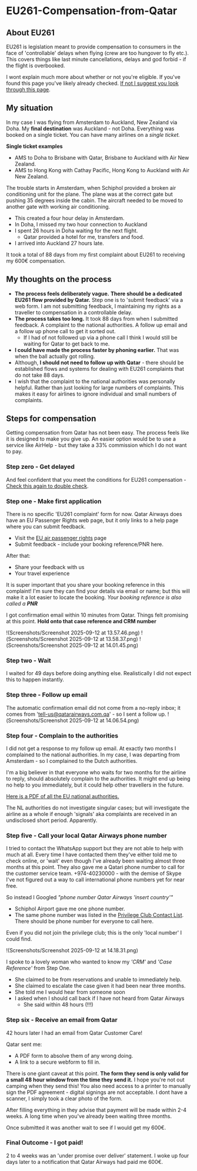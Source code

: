 # EU261-Compensation-from-Qatar

## About EU261

EU261 is legislation meant to provide compensation to consumers in the face of 'controllable' delays when flying (crew are too hungover to fly etc.). This covers things like last minute cancellations, delays and god forbid - if the flight is overbooked. 

I wont explain much more about whether or not you're eligible. If you've found this page you've likely already checked. [If not I suggest you look through this page](https://europa.eu/youreurope/citizens/travel/passenger-rights/air/index_en.htm). 

## My situation

In my case I was flying from Amsterdam to Auckland, New Zealand via Doha. My **final destination** was Auckland - not Doha. Everything was booked on a single ticket. You can have many airlines on a *single ticket.*

**Single ticket examples**
- AMS to Doha to Brisbane with Qatar, Brisbane to Auckland with Air New Zealand. 
- AMS to Hong Kong with Cathay Pacific, Hong Kong to Auckland with Air New Zealand. 

The trouble starts in Amsterdam, when Schiphol provided a broken air conditioning unit for the plane. The plane was at the correct gate but pushing 35 degrees inside the cabin. The aircraft needed to be moved to another gate with working air conditioning. 

- This created a four hour delay in Amsterdam.
- In Doha, I missed my two hour connection to Auckland
- I spent 26 hours in Doha waiting for the next flight. 
	- Qatar provided a hotel for me, transfers and food.
- I arrived into Auckland 27 hours late.

It took a total of 88 days from my first complaint about EU261 to receiving my 600€ compensation. 
## My thoughts on the process

- **The process feels deliberately vague.** **There should be a dedicated EU261 flow provided by Qatar.**  Step one is to 'submit feedback' via a web form. I am not submitting feedback, I maintaining my rights as a traveller to compensation in a controllable delay. 
- **The process takes too long.** It took 88 days from when I submitted feedback. A complaint to the national authorities. A follow up email and a follow up phone call to get it sorted out. 
	-  If I had of not followed up via a phone call I think I would still be waiting for Qatar to get back to me.
- **I could have made the process faster by phoning earlier.** That was when the ball actually got rolling. 
- Although, **I should not need to follow up with Qatar** - there should be established flows and systems for dealing with EU261 complaints that do not take 88 days. 
- I wish that the complaint to the national authorities was personally helpful. Rather than just looking for large numbers of complaints. This makes it easy for airlines to ignore individual and small numbers of complaints. 

## Steps for compensation

Getting compensation from Qatar has not been easy. The process feels like it is designed to make you give up. An easier option would be to use a service like AirHelp - but they take a 33% commission which I do not want to pay. 
### Step zero - Get delayed

And feel confident that you meet the conditions for EU261 compensation - [Check this again to double check](https://europa.eu/youreurope/citizens/travel/passenger-rights/air/index_en.htm). 

### Step one - Make first application

There is no specific 'EU261 complaint' form for now. Qatar Airways does have an EU Passenger Rights web page, but it only links to a help page where you can submit feedback. 

- Visit the [EU air passenger rights](https://www.qatarairways.com/en/legal/eu-air-passenger-rights.html) page
- Submit feedback - include your booking reference/PNR here.

After that:
- Share your feedback with us
- Your travel experience

It is super important that you share your booking reference in this complaint! I'm sure they can find your details via email or name; but this will make it a lot easier to locate the booking. *Your booking reference is also called a **PNR***

I got confirmation email within 10 minutes from Qatar. Things felt promising at this point. **Hold onto that case reference and CRM number**

!(Screenshots/Screenshot 2025-09-12 at 13.57.46.png)
!(Screenshots/Screenshot 2025-09-12 at 13.58.37.png)
!(Screenshots/Screenshot 2025-09-12 at 14.01.45.png)

### Step two - Wait

I waited for 49 days before doing anything else. Realistically I did not expect this to happen instantly. 

### Step three - Follow up email

The automatic confirmation email did not come from a no-reply inbox; it comes from 'tell-us@qatarairways.com.qa' - so I sent a follow up.
!(Screenshots/Screenshot 2025-09-12 at 14.06.54.png)

### Step four - Complain to the authorities

I did not get a response to my follow up email. At exactly two months I complained to the national authorities. In my case, I was departing from Amsterdam - so I complained to the Dutch authorities. 

I'm a big believer in that everyone who waits for two months for the airline to reply, should absolutely complain to the authorities. It might end up being no help to you immediately, but it could help other travellers in the future. 

[Here is a PDF of all the EU national authorities.](https://transport.ec.europa.eu/document/download/d7b5dd33-4083-4faa-8132-b6dc8b3a1c07_en?filename=2004_261_national_enforcement_bodies-2024-01-30.pdf)

The NL authorities do not investigate singular cases; but will investigate the airline as a whole if enough 'signals' aka complaints are received in an undisclosed short period. Apparently. 

### Step five - Call your local Qatar Airways phone number

I tried to contact the WhatsApp support but they are not able to help with much at all. Every time I have contacted them they've either told me to check online, or 'wait' even though I've already been waiting almost three months at this point. They also gave me a Qatari phone number to call for the customer service team. +974-40230000 - with the demise of Skype I've not figured out a way to call international phone numbers yet for near free.

So instead I Googled *"phone number Qatar Airways 'insert country'"*
- Schiphol Airport gave me one phone number. 
- The same phone number was listed in the [Privilege Club Contact List](https://www.qatarairways.com/en/Privilege-Club/contact-us.onboardpopup.html). There should be phone number for everyone to call here. 

Even if you did not join the privilege club; this is the only 'local number' I could find.

!(Screenshots/Screenshot 2025-09-12 at 14.18.31.png)


I spoke to a lovely woman who wanted to know my *'CRM'* and *'Case Reference'* from Step One.
- She claimed to be from reservations and unable to immediately help. 
- She claimed to escalate the case given it had been near three months.
- She told me I would hear from someone soon
- I asked when I should call back if I have not heard from Qatar Airways
	- She said within 48 hours (!!!)

### Step six - Receive an email from Qatar

42 hours later I had an email from Qatar Customer Care! 

Qatar sent me:
- A PDF form to absolve them of any wrong doing.
- A link to a secure webform to fill in.

There is one giant caveat at this point. **The form they send is only valid for a small 48 hour window from the time they send it.** I hope you're not out camping when they send this! You also need access to a printer to manually sign the PDF agreement - digital signings are not acceptable.  I dont have a scanner, I simply took a clear photo of the form.

After filling everything in they advise that payment will be made within 2-4 weeks. A long time when you've already been waiting three months. 

Once submitted it was another wait to see if I would get my 600€. 

### Final Outcome - I got paid! 

2 to 4 weeks was an 'under promise over deliver' statement. I woke up four days later to a notification that Qatar Airways had paid me 600€. 
